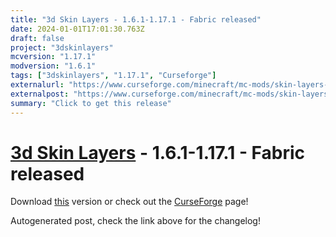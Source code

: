 ```yaml
---
title: "3d Skin Layers - 1.6.1-1.17.1 - Fabric released"
date: 2024-01-01T17:01:30.763Z
draft: false
project: "3dskinlayers"
mcversion: "1.17.1"
modversion: "1.6.1"
tags: ["3dskinlayers", "1.17.1", "Curseforge"]
externalurl: "https://www.curseforge.com/minecraft/mc-mods/skin-layers-3d/files/4999551"
externalpost: "https://www.curseforge.com/minecraft/mc-mods/skin-layers-3d/files/4999551"
summary: "Click to get this release"
---
```

# [3d Skin Layers](/project/3dskinlayers) - 1.6.1-1.17.1 - Fabric released
Download [this](https://www.curseforge.com/minecraft/mc-mods/skin-layers-3d/files/4999551) version or check out the [CurseForge](https://www.curseforge.com/minecraft/mc-mods/skin-layers-3d) page!

Autogenerated post, check the link above for the changelog!
